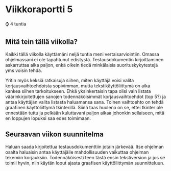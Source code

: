 # Viikkoraportti 5

:watch: 4 tuntia

## Mitä tein tällä viikolla?

Kaikki tällä viikolla käyttämäni neljä tuntia meni vertaisarviointiin. Omassa ohjelmassani ei ole tapahtunut edistystä. Testausdokumentin kirjoittaminen askarruttaa aika paljon, enkä oikein tiedä minkälaisia suorituskykytestejä yms voisin tehdä.

Yritin myös keksiä ratkaisuja siihen, miten käyttäjä voisi valita korjausvaihtoehdoista sopivimman, mutta tekstikäyttöliittymä on aika kankea siihen tarkoitukseen. Ehkä yksinkertaisin tapa olisi vain listata väärinkirjoitettujen sanojen todennäköisimmät korjausvaihtoehdot (top 5?) ja antaa käyttäjän valita listasta haluamansa sana. Toinen vaihtoehto on tehdä graafinen käyttöliittymä tkinterillä. Siinä taas huolena on se, ettei tkinter ole ennestään tuttu ja pelkään kuluttavani paljon aikaa johonkin sellaiseen, mitä en loppujen lopuksi saa edes toimimaan.

## Seuraavan viikon suunnitelma

Haluan saada kirjoitettua testausdokumenttiin jotain järkevää. Itse ohjelman osalta haluaisin antaa käyttäjälle mahdollisuuden vaikuttaa ohjelman tekemiin korjauksiin. Todennäköisesti teen tästä ensin tekstiversion ja jos se toimii hyvin, niin käytän loput ajasta graafisen käyttöliittymän suunnitteluun.
